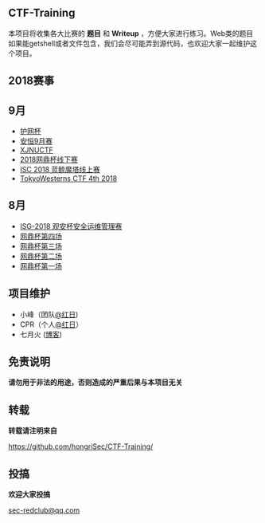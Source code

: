 ## CTF-Training

本项目将收集各大比赛的 **题目** 和 **Writeup** ，方便大家进行练习。Web类的题目如果能getshell或者文件包含，我们会尽可能弄到源代码，也欢迎大家一起维护这个项目。

## 2018赛事

## 9月

- [护网杯](https://github.com/hongriSec/CTF-Training/tree/master/2018/%E6%8A%A4%E7%BD%91%E6%9D%AF)
- [安恒9月赛](https://github.com/hongriSec/CTF-Training/tree/master/2018/安恒9月赛)
- [XJNUCTF](https://github.com/hongriSec/CTF-Training/tree/master/2018/XJNUCTF)
- [2018网鼎杯线下赛](https://github.com/hongriSec/CTF-Training/tree/master/2018/2018网鼎杯线下赛) 
- [ISC 2018 蓝鲸魔塔线上赛](https://github.com/hongriSec/CTF-Training/tree/master/2018/ISC-2018-蓝鲸魔塔线上赛) 
- [TokyoWesterns CTF 4th 2018](https://github.com/hongriSec/CTF-Training/tree/master/2018/TokyoWesterns-CTF-4th-2018) 

## 8月

- [ISG-2018 观安杯安全运维管理赛](https://github.com/hongriSec/CTF-Training/tree/master/2018/ISG-2018%20%E8%A7%82%E5%AE%89%E6%9D%AF%E5%AE%89%E5%85%A8%E8%BF%90%E7%BB%B4%E7%AE%A1%E7%90%86%E8%B5%9B) 
- [网鼎杯第四场](https://github.com/hongriSec/CTF-Training/tree/master/2018/2018%E7%BD%91%E9%BC%8E%E6%9D%AF%E7%AC%AC4%E5%9C%BA) 
- [网鼎杯第三场](https://github.com/hongriSec/CTF-Training/tree/master/2018/2018%E7%BD%91%E9%BC%8E%E6%9D%AF%E7%AC%AC3%E5%9C%BA) 
- [网鼎杯第二场](https://github.com/hongriSec/CTF-Training/tree/master/2018/2018%E7%BD%91%E9%BC%8E%E6%9D%AF%E7%AC%AC2%E5%9C%BA) 
- [网鼎杯第一场](https://github.com/hongriSec/CTF-Training/tree/master/2018/2018%E7%BD%91%E9%BC%8E%E6%9D%AF%E7%AC%AC1%E5%9C%BA) 


## 项目维护

- 小峰（团队[@红日](http://sec-redclub.com/))
- CPR（个人[@红日](http://sec-redclub.com/)）
- 七月火 ([博客](https://mochazz.github.io/))

## 免责说明

**请勿用于非法的用途，否则造成的严重后果与本项目无关**

## 转载

**转载请注明来自**

https://github.com/hongriSec/CTF-Training/

## 投搞

**欢迎大家投搞**

sec-redclub@qq.com
